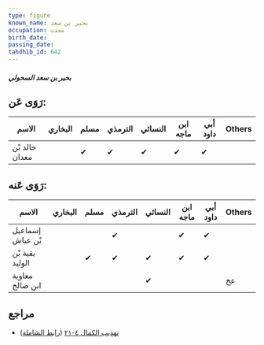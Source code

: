 ```yaml
---
type: figure
known_name: بحير بن سعد
occupation: محدث
birth_date:
passing_date:
tahdhib_id: 642
---
```

##### بحير بن سعد السحولي

## رَوَى عَن:
| الاسم          | البخاري | مسلم | الترمذي | النسائي | ابن ماجه | أبي داود | Others |
| -------------- | ------- | ---- | ------- | ------- | -------- | -------- | ------ |
| خالد بْن معدان |         | ✔    | ✔       | ✔       | ✔        | ✔        |        |
## رَوَى عَنه:
| الاسم            | البخاري | مسلم | الترمذي | النسائي | ابن ماجه | أبي داود | Others |
| ---------------- | ------- | ---- | ------- | ------- | -------- | -------- | ------ |
| إسماعيل بْن عياش |         |      | ✔       |         | ✔        | ✔        |        |
| بقية بْن الوليد  |         | ✔    | ✔       | ✔       | ✔        | ✔        |        |
| معاوية ابن صالح  |         |      |         | ✔       |          |          | عخ     |
## مراجع
- [تهذيب الكمال ٤-٢١](obsidian://open?vault=Tahdhib-al-Kamal&file=Figures/٦٤٢-بحير%20بن%20سعد%20السحولي) ([رابط الشاملة](https://shamela.ws/book/3722/1535))